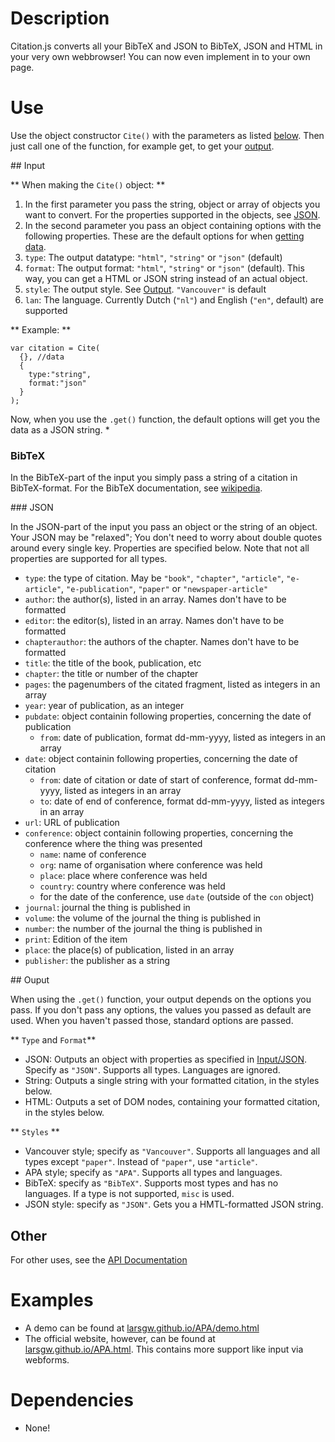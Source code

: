 # Description

Citation.js converts all your BibTeX and JSON to BibTeX, JSON and HTML in your very own webbrowser! You can now even implement in to your own page.

# Use

Use the object constructor `Cite()` with the parameters as listed [below](#input). Then just call one of the function, for example get, to get your [output](#output).

<a name="input">
## Input
</a>

** When making the `Cite()` object: **

1. In the first parameter you pass the string, object or array of objects you want to convert. For the properties supported in the objects, see [JSON](#json).
2. In the second parameter you pass an object containing options with the following properties. These are the default options for when [getting data](Cite.html#.get).
  1. `type`: The output datatype: `"html"`, `"string"` or `"json"` (default)
  2. `format`: The output format: `"html"`, `"string"` or `"json"` (default). This way, you can get a HTML or JSON string instead of an actual object.
  3. `style`: The output style. See [Output](#output). `"Vancouver"` is default
  4. `lan`: The language. Currently Dutch (`"nl"`) and English (`"en"`, default) are supported

** Example: **

    var citation = Cite(
      {}, //data
      {
        type:"string",
        format:"json"
      }
    );

Now, when you use the `.get()` function, the default options will get you the data as a JSON string.
 *
<a name="bibtex">
### BibTeX
</a>

In the BibTeX-part of the input you simply pass a string of a citation in BibTeX-format. For the BibTeX documentation, see [wikipedia](https://en.wikipedia.org/wiki/BibTeX#Bibliographic_information_file).

<a name="json">
### JSON
</a>

In the JSON-part of the input you pass an object or the string of an object. Your JSON may be "relaxed"; You don't need to worry about double quotes around every single key. Properties are specified below. Note that not all properties are supported for all types.

* `type`: the type of citation. May be `"book"`, `"chapter"`, `"article"`, `"e-article"`, `"e-publication"`, `"paper"` or `"newspaper-article"`
* `author`: the author(s), listed in an array. Names don't have to be formatted
* `editor`: the editor(s), listed in an array. Names don't have to be formatted
* `chapterauthor`: the authors of the chapter. Names don't have to be formatted
* `title`: the title of the book, publication, etc
* `chapter`: the title or number of the chapter
* `pages`: the pagenumbers of the citated fragment, listed as integers in an array
* `year`: year of publication, as an integer
* `pubdate`: object containin following properties, concerning the date of publication
  * `from`: date of publication, format dd-mm-yyyy, listed as integers in an array
* `date`: object containin following properties, concerning the date of citation
  * `from`: date of citation or date of start of conference, format dd-mm-yyyy, listed as integers in an array
  * `to`: date of end of conference, format dd-mm-yyyy, listed as integers in an array
* `url`: URL of publication
* `conference`: object containin following properties, concerning the conference where the thing was presented
  * `name`: name of conference
  * `org`: name of organisation where conference was held
  * `place`: place where conference was held
  * `country`: country where conference was held
  * for the date of the conference, use `date` (outside of the `con` object)
* `journal`: journal the thing is published in
* `volume`: the volume of the journal the thing is published in
* `number`: the number of the journal the thing is published in
* `print`: Edition of the item
* `place`: the place(s) of publication, listed in an array
* `publisher`: the publisher as a string

<a name="output">
## Ouput
</a>

When using the `.get()` function, your output depends on the options you pass. If you don't pass any options, the values you passed as default are used. When you haven't passed those, standard options are passed.

** `Type` and `Format`**

* JSON: Outputs an object with properties as specified in [Input/JSON](#json). Specify as `"JSON"`. Supports all types. Languages are ignored.
* String: Outputs a single string with your formatted citation, in the styles below.
* HTML: Outputs a set of DOM nodes, containing your formatted citation, in the styles below.

** `Styles` **

* Vancouver style; specify as `"Vancouver"`. Supports all languages and all types except `"paper"`. Instead of `"paper"`, use `"article"`.
* APA style; specify as `"APA"`. Supports all types and languages.
* BibTeX: specify as `"BibTeX"`. Supports most types and has no languages. If a type is not supported, `misc` is used.
* JSON style: specify as `"JSON"`. Gets you a HMTL-formatted JSON string.

## Other ##
For other uses, see the [API Documentation](Cite.html)

# Examples

* A demo can be found at [larsgw.github.io/APA/demo.html](larsgw.github.io/APA/demo.html)
* The official website, however, can be found at [larsgw.github.io/APA.html](larsgw.github.io/APA.html). This contains more support like input via webforms.

# Dependencies

* None!